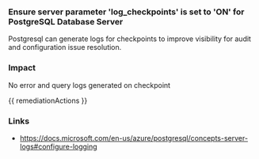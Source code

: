 
### Ensure server parameter 'log_checkpoints' is set to 'ON' for PostgreSQL Database Server

Postgresql can generate logs for checkpoints to improve visibility for audit and configuration issue resolution.

### Impact
No error and query logs generated on checkpoint

<!-- DO NOT CHANGE -->
{{ remediationActions }}

### Links
- https://docs.microsoft.com/en-us/azure/postgresql/concepts-server-logs#configure-logging
        